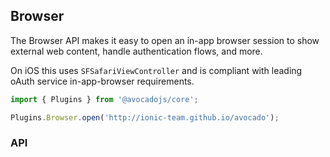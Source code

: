 ## Browser

The Browser API makes it easy to open an in-app browser session to show external web content,
handle authentication flows, and more.

On iOS this uses `SFSafariViewController` and is compliant with leading oAuth service in-app-browser requirements.

```typescript
import { Plugins } from '@avocadojs/core';

Plugins.Browser.open('http://ionic-team.github.io/avocado');
```

### API

<plugin-api name="browser"></plugin-api>